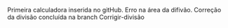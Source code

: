 Primeira calculadora inserida no gitHub.
Erro na área da difivão.
Correção da divisão concluída na branch Corrigir-divisão